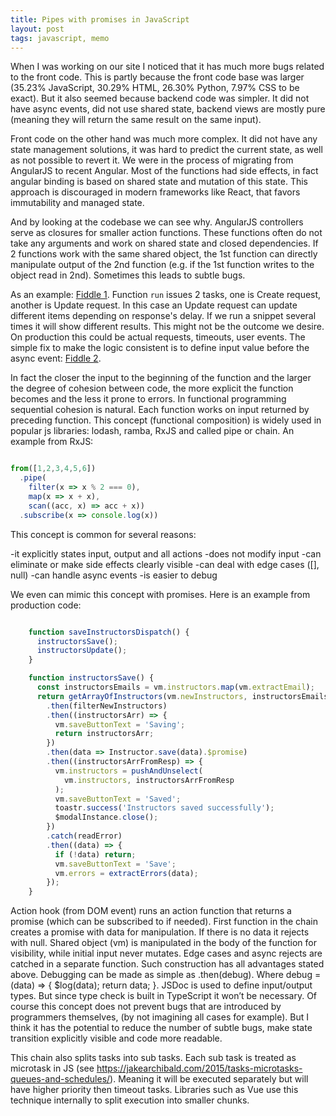 ```yaml
---
title: Pipes with promises in JavaScript
layout: post
tags: javascript, memo
---
```


When I was working on our site I noticed that it has much more bugs related to
the front code. This is partly because the front code base was larger (35.23%
JavaScript, 30.29%  HTML, 26.30% Python, 7.97% CSS to be exact). But it also
seemed because backend code was simpler. It did not have async events, did not
use shared state, backend views are mostly pure (meaning they will return the
same result on the same input).

Front code on the other hand was much more complex. It did not have any state
management solutions, it was hard to predict the current state, as well as not
possible to revert it. We were in the process of migrating from AngularJS to
recent Angular. Most of the functions had side effects, in fact angular binding
is based on shared state and mutation of this state. This approach is
discouraged in modern frameworks like React, that favors immutability and
managed state. 

And by looking at the codebase we can see why. AngularJS controllers serve as
closures for smaller action functions. These functions often do not take any
arguments and work on shared state and closed dependencies. If 2 functions work
with the same shared object, the 1st function can directly manipulate output of
the 2nd function (e.g. if the 1st function writes to the object read in 2nd).
Sometimes this leads to subtle bugs.

As an example: [Fiddle 1](https://jsfiddle.net/b1azer/b7j6wg9r/74/). Function
`run` issues 2 tasks, one is Create request, another is Update request. In this
case an Update request can update different items depending on response's
delay. If we run a snippet several times it will show different results. This
might not be the outcome we desire. On production this could be actual
requests, timeouts, user events. The simple fix to make the logic consistent is
to define input value before the async event: [Fiddle
2](https://jsfiddle.net/b1azer/b7j6wg9r/72).

In fact the closer the input to the beginning of the function and the larger
the degree of cohesion between code, the more explicit the function becomes and
the less it prone to errors. In functional programming sequential cohesion is
natural. Each function works on input returned by preceding function. This
concept (functional composition) is widely used in popular js libraries:
lodash, ramba, RxJS and called pipe or chain. An example from RxJS:

```js

from([1,2,3,4,5,6])
  .pipe(
    filter(x => x % 2 === 0),
    map(x => x + x),
    scan((acc, x) => acc + x))
  .subscribe(x => console.log(x))
```

This concept is common for several reasons:

 -it explicitly states input, output and all actions -does not modify input
 -can eliminate or make side effects clearly visible -can deal with edge cases
 ([], null) -can handle async events -is easier to debug

We even can mimic this concept with promises. Here is an example from
production code:

```js

    function saveInstructorsDispatch() {
      instructorsSave();
      instructorsUpdate();
    }

    function instructorsSave() {
      const instructorsEmails = vm.instructors.map(vm.extractEmail);
      return getArrayOfInstructors(vm.newInstructors, instructorsEmails)
        .then(filterNewInstructors)
        .then((instructorsArr) => {
          vm.saveButtonText = 'Saving';
          return instructorsArr;
        })
        .then(data => Instructor.save(data).$promise)
        .then((instructorsArrFromResp) => {
          vm.instructors = pushAndUnselect(
            vm.instructors, instructorsArrFromResp
          );
          vm.saveButtonText = 'Saved';
          toastr.success('Instructors saved successfully');
          $modalInstance.close();
        })
        .catch(readError)
        .then((data) => {
          if (!data) return;
          vm.saveButtonText = 'Save';
          vm.errors = extractErrors(data);
        });
    }

```

Action hook (from DOM event) runs an action function that returns a promise
(which can be subscribed to if needed). First function in the chain creates a
promise with data for manipulation. If there is no data it rejects with null.
Shared object (vm) is manipulated in the body of the function for visibility,
while initial input never mutates. Edge cases and async rejects are catched in
a separate function. Such construction has all advantages stated above.
Debugging can be made as simple as .then(debug). Where debug = (data) => {
$log(data); return data; }. JSDoc is used to define input/output types. But
since type check is built in TypeScript it won’t be necessary.  Of course this
concept does not prevent bugs that are introduced by programmers themselves,
(by not imagining all cases for example). But I think it has the potential to
reduce the number of subtle bugs, make state transition explicitly visible and
code more readable. 

This chain also splits tasks into sub tasks. Each sub task is treated as
microtask in JS (see
https://jakearchibald.com/2015/tasks-microtasks-queues-and-schedules/). Meaning
it will be executed separately but will have higher priority then timeout
tasks. Libraries such as Vue use this technique internally to split execution
into smaller chunks.
